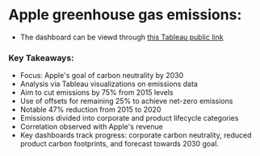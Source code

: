 # Apple greenhouse gas emissions:
- The dashboard can be viewd through [this Tableau public link](https://public.tableau.com/app/profile/khaled.hamadi/viz/AppleGreenhousegasemissions/Report-Part3)
### Key Takeaways:
- Focus: Apple's goal of carbon neutrality by 2030
- Analysis via Tableau visualizations on emissions data
- Aim to cut emissions by 75% from 2015 levels
- Use of offsets for remaining 25% to achieve net-zero emissions
- Notable 47% reduction from 2015 to 2020
- Emissions divided into corporate and product lifecycle categories
- Correlation observed with Apple's revenue
- Key dashboards track progress: corporate carbon neutrality, reduced product carbon footprints, and forecast towards 2030 goal.


